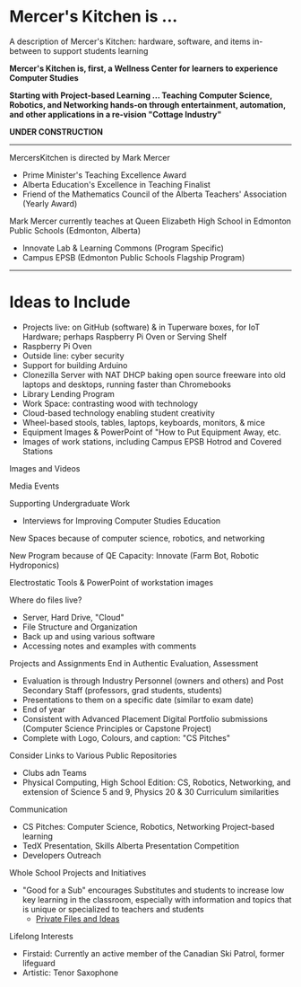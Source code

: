 # Mercer's Kitchen is ...
A description of Mercer's Kitchen: hardware, software, and items in-between to support students learning

**Mercer's Kitchen is, first, a Wellness Center for learners to experience Computer Studies**

**Starting with Project-based Learning ... Teaching Computer Science, Robotics, and Networking hands-on through entertainment, automation, and other applications in a re-vision "Cottage Industry"**

**UNDER CONSTRUCTION**

---

MercersKitchen is directed by Mark Mercer
- Prime Minister's Teaching Excellence Award
- Alberta Education's Excellence in Teaching Finalist
- Friend of the Mathematics Council of the Alberta Teachers' Association (Yearly Award)

Mark Mercer currently teaches at Queen Elizabeth High School in Edmonton Public Schools (Edmonton, Alberta)
- Innovate Lab & Learning Commons (Program Specific)
- Campus EPSB (Edmonton Public Schools Flagship Program)

---

# Ideas to Include
- Projects live: on GitHub (software) & in Tuperware boxes, for IoT Hardware; perhaps Raspberry Pi Oven or Serving Shelf
- Raspberry Pi Oven
- Outside line: cyber security
- Support for building Arduino
- Clonezilla Server with NAT DHCP baking open source freeware into old laptops and desktops, running faster than Chromebooks
- Library Lending Program
- Work Space: contrasting wood with technology
- Cloud-based technology enabling student creativity
- Wheel-based stools, tables, laptops, keyboards, monitors, & mice
- Equipment Images & PowerPoint of "How to Put Equipment Away, etc.
- Images of work stations, including Campus EPSB Hotrod and Covered Stations

Images and Videos

Media Events

Supporting Undergraduate Work
- Interviews for Improving Computer Studies Education

New Spaces because of computer science, robotics, and networking

New Program because of QE Capacity: Innovate (Farm Bot, Robotic Hydroponics)

Electrostatic Tools & PowerPoint of workstation images

Where do files live?
- Server, Hard Drive, "Cloud"
- File Structure and Organization
- Back up and using various software
- Accessing notes and examples with comments

Projects and Assignments End in Authentic Evaluation, Assessment
- Evaluation is through Industry Personnel (owners and others) and Post Secondary Staff (professors, grad students, students)
- Presentations to them on a specific date (similar to exam date)
- End of year
- Consistent with Advanced Placement Digital Portfolio submissions (Computer Science Principles or Capstone Project)
- Complete with Logo, Colours, and caption: "CS Pitches"

Consider Links to Various Public Repositories
- Clubs adn Teams
- Physical Computing, High School Edition: CS, Robotics, Networking, and extension of Science 5 and 9, Physics 20 & 30 Curriculum similarities

Communication
- CS Pitches: Computer Science, Robotics, Networking Project-based learning
- TedX Presentation, Skills Alberta Presentation Competition
- Developers Outreach

Whole School Projects and Initiatives
- "Good for a Sub" encourages Substitutes and students to increase low key learning in the classroom, especially with information and topics that is unique or specialized to teachers and students
  - <a href="https://drive.google.com/drive/folders/10gdeYqGnsrFZ6rP3-5W6h3_KaA_YdTNS">Private Files and Ideas</a>

Lifelong Interests
- Firstaid: Currently an active member of the Canadian Ski Patrol, former lifeguard
- Artistic: Tenor Saxophone
